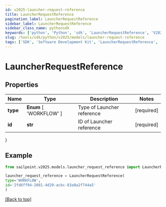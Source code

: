 ```yaml
---
id: v2025-launcher-request-reference
title: LauncherRequestReference
pagination_label: LauncherRequestReference
sidebar_label: LauncherRequestReference
sidebar_class_name: pythonsdk
keywords: ['python', 'Python', 'sdk', 'LauncherRequestReference', 'V2025LauncherRequestReference'] 
slug: /tools/sdk/python/v2025/models/launcher-request-reference
tags: ['SDK', 'Software Development Kit', 'LauncherRequestReference', 'V2025LauncherRequestReference']
---
```


# LauncherRequestReference


## Properties

Name | Type | Description | Notes
------------ | ------------- | ------------- | -------------
**type** |  **Enum** [  'WORKFLOW' ] | Type of Launcher reference | [required]
**id** | **str** | ID of Launcher reference | [required]
}

## Example

```python
from sailpoint.v2025.models.launcher_request_reference import LauncherRequestReference

launcher_request_reference = LauncherRequestReference(
type='WORKFLOW',
id='2fd6ff94-2081-4d29-acbc-83a0a2f744a5'
)

```
[[Back to top]](#) 

